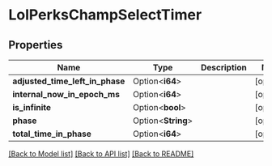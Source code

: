 # LolPerksChampSelectTimer

## Properties

Name | Type | Description | Notes
------------ | ------------- | ------------- | -------------
**adjusted_time_left_in_phase** | Option<**i64**> |  | [optional]
**internal_now_in_epoch_ms** | Option<**i64**> |  | [optional]
**is_infinite** | Option<**bool**> |  | [optional]
**phase** | Option<**String**> |  | [optional]
**total_time_in_phase** | Option<**i64**> |  | [optional]

[[Back to Model list]](../README.md#documentation-for-models) [[Back to API list]](../README.md#documentation-for-api-endpoints) [[Back to README]](../README.md)


